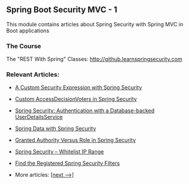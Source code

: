 ## Spring Boot Security MVC - 1

This module contains articles about Spring Security with Spring MVC in Boot applications

### The Course

The "REST With Spring" Classes: http://github.learnspringsecurity.com

### Relevant Articles:

- [A Custom Security Expression with Spring Security](docs/SpringSecurity_Custom_SecurityExpression.md)
- [Custom AccessDecisionVoters in Spring Security](docs/SpringSecurity_Custom_AccessDecisionVoters.md)
- [Spring Security: Authentication with a Database-backed UserDetailsService](docs/SpringSecurity_AuthenticationWithDatabase.md)
- [Spring Data with Spring Security](docs/SpringSecurity_SpringData.md)
- [Granted Authority Versus Role in Spring Security](docs/SpringSecurity_GrantedAuthority_VS_Role.md)
- [Spring Security – Whitelist IP Range](docs/SpringSecurity_WhiteListIPRange.md)
- [Find the Registered Spring Security Filters](docs/SpringSecurity_RegisteredFilter.md)

- More articles: [[next -->]](../spring-security-web-boot-2/README.md)
